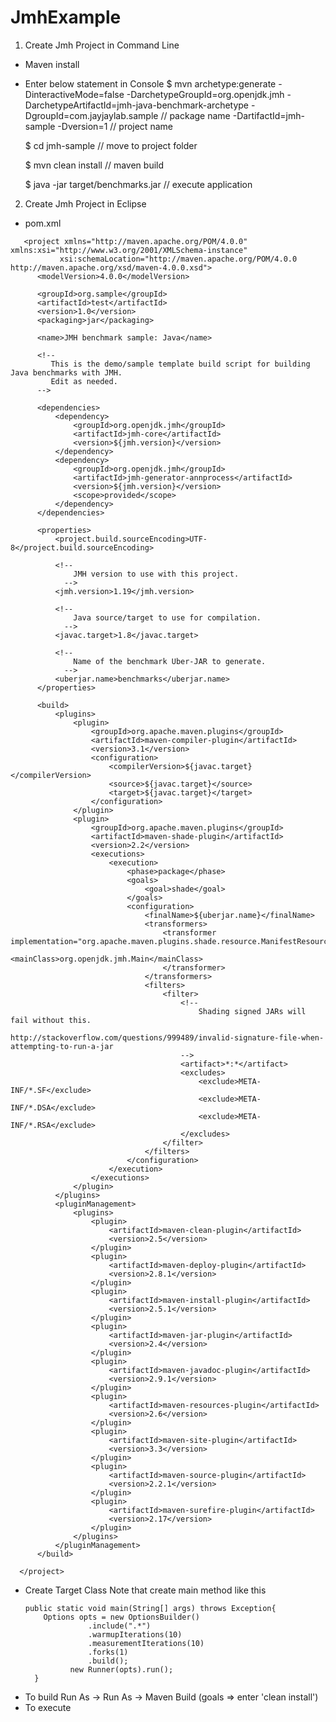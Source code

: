 # JmhExample

1. Create Jmh Project in Command Line
  - Maven install
  - Enter below statement in Console
    $ mvn archetype:generate 
          -DinteractiveMode=false 
          -DarchetypeGroupId=org.openjdk.jmh 
          -DarchetypeArtifactId=jmh-java-benchmark-archetype 
          -DgroupId=com.jayjaylab.sample  // package name
          -DartifactId=jmh-sample -Dversion=1  // project name
    
    $ cd jmh-sample   // move to project folder
    
    $ mvn clean install // maven build
    
    $ java -jar target/benchmarks.jar  // execute application
    
2. Create Jmh Project in Eclipse
  - pom.xml
  ```
     <project xmlns="http://maven.apache.org/POM/4.0.0" xmlns:xsi="http://www.w3.org/2001/XMLSchema-instance"
             xsi:schemaLocation="http://maven.apache.org/POM/4.0.0 http://maven.apache.org/xsd/maven-4.0.0.xsd">
        <modelVersion>4.0.0</modelVersion>

        <groupId>org.sample</groupId>
        <artifactId>test</artifactId>
        <version>1.0</version>
        <packaging>jar</packaging>

        <name>JMH benchmark sample: Java</name>

        <!--
           This is the demo/sample template build script for building Java benchmarks with JMH.
           Edit as needed.
        -->

        <dependencies>
            <dependency>
                <groupId>org.openjdk.jmh</groupId>
                <artifactId>jmh-core</artifactId>
                <version>${jmh.version}</version>
            </dependency>
            <dependency>
                <groupId>org.openjdk.jmh</groupId>
                <artifactId>jmh-generator-annprocess</artifactId>
                <version>${jmh.version}</version>
                <scope>provided</scope>
            </dependency>
        </dependencies>

        <properties>
            <project.build.sourceEncoding>UTF-8</project.build.sourceEncoding>

            <!--
                JMH version to use with this project.
              -->
            <jmh.version>1.19</jmh.version>

            <!--
                Java source/target to use for compilation.
              -->
            <javac.target>1.8</javac.target>

            <!--
                Name of the benchmark Uber-JAR to generate.
              -->
            <uberjar.name>benchmarks</uberjar.name>
        </properties>

        <build>
            <plugins>
                <plugin>
                    <groupId>org.apache.maven.plugins</groupId>
                    <artifactId>maven-compiler-plugin</artifactId>
                    <version>3.1</version>
                    <configuration>
                        <compilerVersion>${javac.target}</compilerVersion>
                        <source>${javac.target}</source>
                        <target>${javac.target}</target>
                    </configuration>
                </plugin>
                <plugin>
                    <groupId>org.apache.maven.plugins</groupId>
                    <artifactId>maven-shade-plugin</artifactId>
                    <version>2.2</version>
                    <executions>
                        <execution>
                            <phase>package</phase>
                            <goals>
                                <goal>shade</goal>
                            </goals>
                            <configuration>
                                <finalName>${uberjar.name}</finalName>
                                <transformers>
                                    <transformer implementation="org.apache.maven.plugins.shade.resource.ManifestResourceTransformer">
                                        <mainClass>org.openjdk.jmh.Main</mainClass>
                                    </transformer>
                                </transformers>
                                <filters>
                                    <filter>
                                        <!--
                                            Shading signed JARs will fail without this.
                                            http://stackoverflow.com/questions/999489/invalid-signature-file-when-attempting-to-run-a-jar
                                        -->
                                        <artifact>*:*</artifact>
                                        <excludes>
                                            <exclude>META-INF/*.SF</exclude>
                                            <exclude>META-INF/*.DSA</exclude>
                                            <exclude>META-INF/*.RSA</exclude>
                                        </excludes>
                                    </filter>
                                </filters>
                            </configuration>
                        </execution>
                    </executions>
                </plugin>
            </plugins>
            <pluginManagement>
                <plugins>
                    <plugin>
                        <artifactId>maven-clean-plugin</artifactId>
                        <version>2.5</version>
                    </plugin>
                    <plugin>
                        <artifactId>maven-deploy-plugin</artifactId>
                        <version>2.8.1</version>
                    </plugin>
                    <plugin>
                        <artifactId>maven-install-plugin</artifactId>
                        <version>2.5.1</version>
                    </plugin>
                    <plugin>
                        <artifactId>maven-jar-plugin</artifactId>
                        <version>2.4</version>
                    </plugin>
                    <plugin>
                        <artifactId>maven-javadoc-plugin</artifactId>
                        <version>2.9.1</version>
                    </plugin>
                    <plugin>
                        <artifactId>maven-resources-plugin</artifactId>
                        <version>2.6</version>
                    </plugin>
                    <plugin>
                        <artifactId>maven-site-plugin</artifactId>
                        <version>3.3</version>
                    </plugin>
                    <plugin>
                        <artifactId>maven-source-plugin</artifactId>
                        <version>2.2.1</version>
                    </plugin>
                    <plugin>
                        <artifactId>maven-surefire-plugin</artifactId>
                        <version>2.17</version>
                    </plugin>
                </plugins>
            </pluginManagement>
        </build>

    </project>
```
  - Create Target Class
    Note that create main method like this
      <pre><code>public static void main(String[] args) throws Exception{
        Options opts = new OptionsBuilder()
                  .include(".*")
                  .warmupIterations(10)
                  .measurementIterations(10)
                  .forks(1)
                  .build();
              new Runner(opts).run();
	  }
 	</code></pre>
 - To build
    Run As -> Run As -> Maven Build (goals => enter 'clean install')
 - To execute
